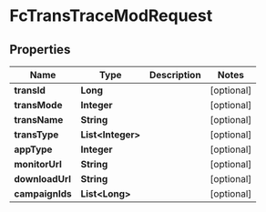 

# FcTransTraceModRequest


## Properties

Name | Type | Description | Notes
------------ | ------------- | ------------- | -------------
**transId** | **Long** |  |  [optional]
**transMode** | **Integer** |  |  [optional]
**transName** | **String** |  |  [optional]
**transType** | **List&lt;Integer&gt;** |  |  [optional]
**appType** | **Integer** |  |  [optional]
**monitorUrl** | **String** |  |  [optional]
**downloadUrl** | **String** |  |  [optional]
**campaignIds** | **List&lt;Long&gt;** |  |  [optional]




